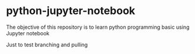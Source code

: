# python-jupyter-notebook
The objective of this repository is to learn python programming basic using Jupyter notebook

Just to test branching and pulling
